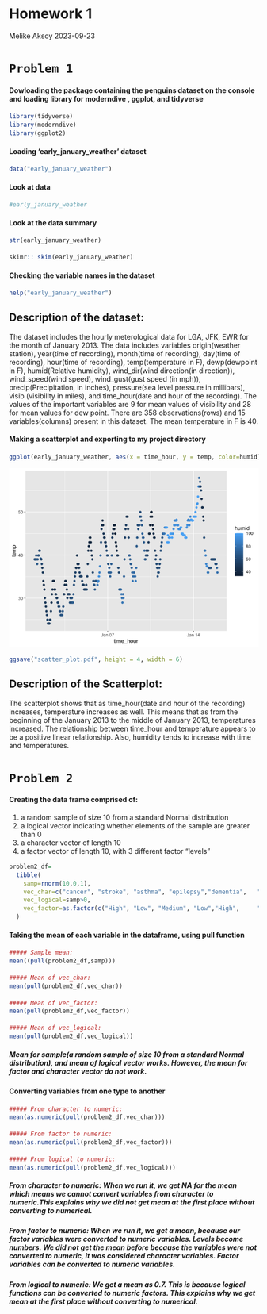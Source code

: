 Homework 1
================
Melike Aksoy
2023-09-23

# `Problem 1`

#### Dowloading the package containing the penguins dataset on the console and loading library for moderndive , ggplot, and tidyverse

``` r
library(tidyverse)
library(moderndive)
library(ggplot2)
```

#### Loading ‘early_january_weather’ dataset

``` r
data("early_january_weather")
```

#### Look at data

``` r
#early_january_weather
```

#### Look at the data summary

``` r
str(early_january_weather)

skimr:: skim(early_january_weather)
```

#### Checking the variable names in the dataset

``` r
help("early_january_weather")
```

## Description of the dataset:

The dataset includes the hourly meterological data for LGA, JFK, EWR for
the month of January 2013. The data includes variables origin(weather
station), year(time of recording), month(time of recording), day(time of
recording), hour(time of recording), temp(temperature in F),
dewp(dewpoint in F), humid(Relative humidity), wind_dir(wind
direction(in direction)), wind_speed(wind speed), wind_gust(gust speed
(in mph)), precip(Precipitation, in inches), pressure(sea level pressure
in millibars), visib (visibility in miles), and time_hour(date and hour
of the recording). The values of the important variables are 9 for mean
values of visibility and 28 for mean values for dew point. There are 358
observations(rows) and 15 variables(columns) present in this dataset.
The mean temperature in F is 40.

#### Making a scatterplot and exporting to my project directory

``` r
ggplot(early_january_weather, aes(x = time_hour, y = temp, color=humid)) + geom_point()
```

![](p8105_hw1_mma2277_files/figure-gfm/unnamed-chunk-6-1.png)<!-- -->

``` r
ggsave("scatter_plot.pdf", height = 4, width = 6)
```

## Description of the Scatterplot:

The scatterplot shows that as time_hour(date and hour of the recording)
increases, temperature increases as well. This means that as from the
beginning of the January 2013 to the middle of January 2013,
temperatures increased. The relationship between time_hour and
temperature appears to be a positive linear relationship. Also, humidity
tends to increase with time and temperatures.

# `Problem 2`

#### Creating the data frame comprised of:

1)  a random sample of size 10 from a standard Normal distribution
2)  a logical vector indicating whether elements of the sample are
    greater than 0
3)  a character vector of length 10
4)  a factor vector of length 10, with 3 different factor “levels”

``` r
problem2_df=
  tibble(
    samp=rnorm(10,0,1),
    vec_char=c("cancer", "stroke", "asthma", "epilepsy","dementia",   "diabetes", "anxiety", "depression", "hypertension", "eczema"),
    vec_logical=samp>0,
    vec_factor=as.factor(c("High", "Low", "Medium", "Low","High",     "Medium", "High", "High", "Medium", "Low"))
  )
```

#### Taking the mean of each variable in the dataframe, using pull function

``` r
##### Sample mean:
mean((pull(problem2_df,samp)))

##### Mean of vec_char:
mean(pull(problem2_df,vec_char))

##### Mean of vec_factor:
mean(pull(problem2_df,vec_factor))

##### Mean of vec_logical:
mean(pull(problem2_df,vec_logical))       
```

##### Mean for sample(a random sample of size 10 from a standard Normal distribution), and mean of logical vector works. However, the mean for factor and character vector do not work.

#### Converting variables from one type to another

``` r
##### From character to numeric:
mean(as.numeric(pull(problem2_df,vec_char)))

##### From factor to numeric:
mean(as.numeric(pull(problem2_df,vec_factor)))

##### From logical to numeric:
mean(as.numeric(pull(problem2_df,vec_logical)))
```

##### From character to numeric: When we run it, we get NA for the mean which means we cannot convert variables from character to numeric.This explains why we did not get mean at the first place without converting to numerical.

##### From factor to numeric: When we run it, we get a mean, because our factor variables were converted to numeric variables. Levels become numbers. We did not get the mean before because the variables were not converted to numeric, it was considered character variables. Factor variables can be converted to numeric variables.

##### From logical to numeric: We get a mean as 0.7. This is because logical functions can be converted to numeric factors. This explains why we get mean at the first place without converting to numerical.
